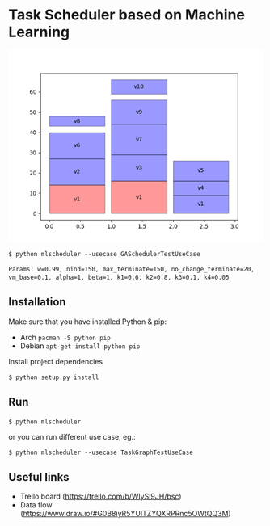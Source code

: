 # Task Scheduler based on Machine Learning

![Example output](docs/example.png)
```
$ python mlscheduler --usecase GASchedulerTestUseCase
```

```
Params: w=0.99, nind=150, max_terminate=150, no_change_terminate=20, vm_base=0.1, alpha=1, beta=1, k1=0.6, k2=0.8, k3=0.1, k4=0.05
```

## Installation
Make sure that you have installed Python & pip:  
- Arch `pacman -S python pip`  
- Debian `apt-get install python pip`  

Install project dependencies  
```
$ python setup.py install
```

## Run
```
$ python mlscheduler
```  
or you can run different use case, eg.:  
```
$ python mlscheduler --usecase TaskGraphTestUseCase
```

## Useful links
- Trello board (https://trello.com/b/WlySl9JH/bsc)  
- Data flow (https://www.draw.io/#G0B8iyR5YUITZYQXRPRnc5OWtQQ3M)